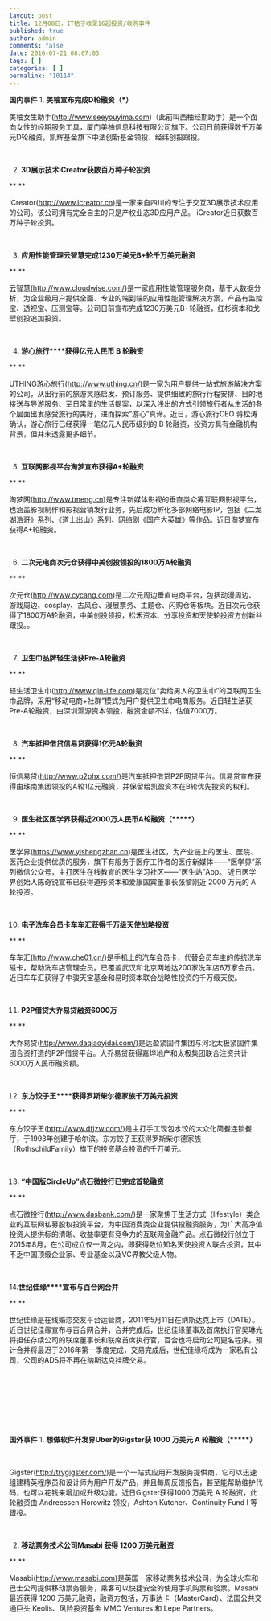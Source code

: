 ```yaml
---
layout: post
title: 12月08日，IT桔子收录16起投资/收购事件
published: true
author: admin
comments: false
date: 2016-07-21 08:07:03
tags: [ ]
categories: [ ]
permalink: "10114"
---
```

**国内事件**     1. **美柚****宣布完成D轮融资（\*****）**&nbsp; 

美柚女生助手(http://www.seeyouyima.com)（此前叫西柚经期助手）是一个面向女性的经期服务工具，厦门美柚信息科技有限公司旗下。公司日前获得数千万美元D轮融资，凯辉基金旗下中法创新基金领投、经纬创投跟投。

&nbsp;

2. **3D展示技术iCreator获数百万种子轮投资**

** **

iCreator(http://www.icreator.cn)是一家来自四川的专注于交互3D展示技术应用的公司。该公司拥有完全自主的只是产权业态3D应用产品。 iCreator近日获数百万种子轮投资。

&nbsp;

3. **应用性能管理云智慧完成1230万美元B+轮千万美元融资**

** **

云智慧(http://www.cloudwise.com/)是一家应用性能管理服务商，基于大数据分析，为企业级用户提供全面、专业的端到端的应用性能管理解决方案，产品有监控宝、透视宝、压测宝等。公司日前宣布完成1230万美元B+轮融资，红杉资本和戈壁创投追加投资。

&nbsp;

4. **游心旅行****获得亿元人民币 B 轮融资**

** **

UTHING游心旅行(http://www.uthing.cn/)是一家为用户提供一站式旅游解决方案的公司，从出行前的旅游灵感启发、预订服务、提供细致的旅行行程安排、目的地接送与导游服务、至日常里的生活提案，以深入浅出的方式引领旅行者从生活的各个层面出发感受旅行的美好，进而探索&#8221;游心&#8221;真谛。近日，游心旅行CEO 蒋松涛确认，游心旅行已经获得一笔亿元人民币级别的 B 轮融资，投资方具有金融机构背景，但并未透露更多细节。

&nbsp;

5. **互联网影视平台淘梦宣布获得A+轮融资**

** **

淘梦网(http://www.tmeng.cn)是专注新媒体影视的垂直类众筹互联网影视平台，也涵盖影视制作和影视营销发行业务，先后成功孵化多部网络电影IP，包括《二龙湖浩哥》系列、《道士出山》系列、网络剧《国产大英雄》等作品。近日淘梦宣布获得A+轮融资。

&nbsp;

6. **二次元电商次元仓获得中美创投领投的1800万A轮融资**

** **

次元仓(http://www.cycang.com)是二次元周边垂直电商平台，包括动漫周边、游戏周边、cosplay、古风仓、漫展票务、主题仓、闪购仓等板块。近日次元仓获得了1800万A轮融资，中美创投领投，松禾资本、分享投资和天使轮投资方创新谷跟投。。

&nbsp;

7. **卫生巾品牌轻生活获Pre-A轮融资**

** **

轻生活卫生巾(http://www.qin-life.com)是定位“卖给男人的卫生巾”的互联网卫生巾品牌，采用“移动电商+社群”模式为用户提供卫生巾电商服务。近日轻生活获Pre-A轮融资，由深圳灏源资本领投，融资金额不详，估值7000万。

&nbsp;

8. **汽车抵押借贷信易贷获得1亿元A轮融资**

** **

恒信易贷(http://www.p2phx.com/)是汽车抵押借贷P2P网贷平台。信易贷宣布获得由珠南集团领投的A轮1亿元融资，并保留给凯盈资本在B轮优先投资的权利。

&nbsp;

9. **医生社区医学界获得近2000万人民币A轮融资（\*****）**

** **

医学界(https://www.yishengzhan.cn)是医生社区，为产业链上的医生、医院、医药企业提供优质的服务，旗下有服务于医疗工作者的医疗新媒体——“医学界”系列微信公众号，主打医生在线教育的医生学习社区——“医生站”App。 近日医学界创始人陈奇锐宣布已获得道彤资本和爱康国宾董事长张黎刚近 2000 万元的 A 轮投资。

&nbsp;

10. **电子洗车会员卡车车汇获得千万级天使战略投资**

** **

车车汇(http://www.che01.cn/)是手机上的汽车会员卡，代替会员车主的传统洗车磁卡，帮助洗车店管理会员。已覆盖武汉和北京两地达200家洗车店6万家会员。近日车车汇获得了中骏天宝基金和易时资本联合战略性投资的千万级天使。

&nbsp;

11. **P2P借贷大乔易贷融资6000万**

** **

大乔易贷(http://www.daqiaoyidai.com/)是达盈紧固件集团与河北太极紧固件集团合资打造的P2P借贷平台。大乔易贷获得嘉烨地产和太极集团联合注资共计6000万人民币融资额。

&nbsp;

12. **东方饺子王****获得罗斯柴尔德家族千万美元投资**

** **

东方饺子王(http://www.dfjzw.com/)是主打手工现包水饺的大众化简餐连锁餐厅，于1993年创建于哈尔滨。东方饺子王获得罗斯柴尔德家族（RothschildFamily）旗下的投资基金投资的千万美元。

&nbsp;

13. **“中国版CircleUp”点石微投行已完成首轮融资**

** **

点石微投行(http://www.dasbank.com/)是一家聚焦于生活方式（lifestyle）类企业的互联网私募股权投资平台，为中国消费类企业提供投融资服务，为广大高净值投资人提供标的清晰、收益率更有竞争力的互联网金融产品。点石微投行创立于2015年8月，在公司成立仅一周之内，即获得数位知名天使投资人联合投资，其中不乏中国顶级企业家、专业基金以及VC界教父级人物。

&nbsp;

14.**世纪佳缘****宣布与百合网合并**

** **

世纪佳缘是在线婚恋交友平台运营商，2011年5月11日在纳斯达克上市（DATE）。近日世纪佳缘宣布与百合网合并，合并完成后，世纪佳缘董事及首席执行官吴琳光将担任存续公司的联席董事长和联席首席执行官，百合也将启动公司更名程序。预计合并将最迟于2016年第一季度完成，交易完成后，世纪佳缘将成为一家私有公司，公司的ADS将不再在纳斯达克挂牌交易。

&nbsp; 

&nbsp; 

&nbsp; 

&nbsp;

**国外事件**     1. **想做软件开发界Uber的Gigster获 1000 万美元 A 轮融资（\*****）** 

&nbsp;

Gigster(http://trygigster.com/)是一个一站式应用开发服务提供商，它可以迅速组建精英程序员和设计师为用户开发产品，并且每周反馈报告，甚至能帮助维护代码，也可以花钱来增加或升级功能。近日Gigster获得1000 万美元 A 轮融资，此轮融资由 Andreessen Horowitz 领投，Ashton Kutcher、Continuity Fund I 等跟投。

&nbsp;

2. **移动票务技术公司Masabi 获得 1200 万美元融资**

** **

Masabi(http://www.masabi.com)是英国一家移动票务技术公司，为全球火车和巴士公司提供移动票务服务，乘客可以快捷安全的使用手机购票和验票。Masabi 最近获得 1200 万美元融资，融资方包括，万事达卡（MasterCard）、法国公共交通巨头 Keolis、风险投资基金 MMC Ventures 和 Lepe Partners。 